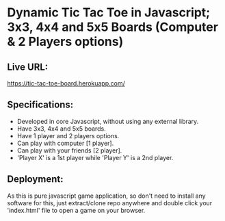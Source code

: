 
# Dynamic Tic Tac Toe in Javascript; 3x3, 4x4 and 5x5 Boards (Computer & 2 Players options)


## Live URL: 
https://tic-tac-toe-board.herokuapp.com/


## Specifications:
- Developed in core Javascript, without using any external library.
- Have 3x3, 4x4 and 5x5 boards.
- Have 1 player and 2 players options.
- Can play with computer [1 player].
- Can play with your friends [2 player].
- 'Player X' is a 1st player while 'Player Y' is a 2nd player.


## Deployment:

As this is pure javascript game application, so don't need to install any software for this, just extract/clone repo anywhere and double click your 'index.html' file to open a game on your browser.

